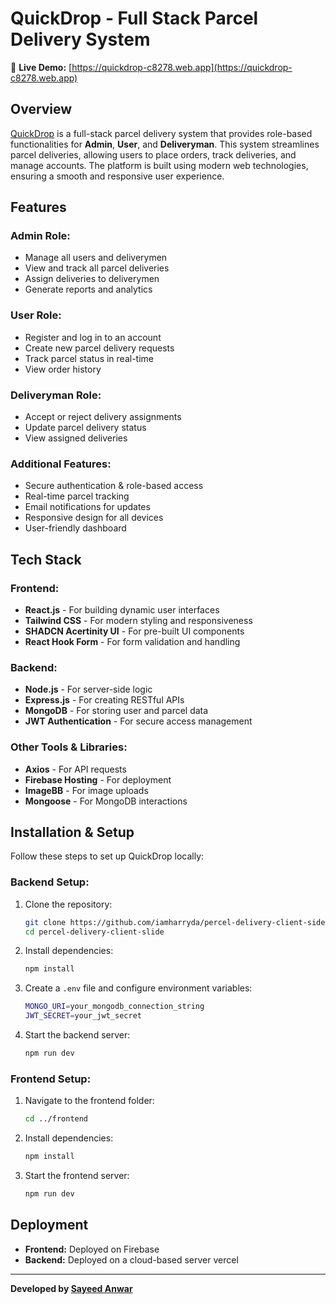 # QuickDrop - Full Stack Parcel Delivery System

🚀 **Live Demo:** [https://quickdrop-c8278.web.app](https://quickdrop-c8278.web.app)

## Overview

[QuickDrop](https://quickdrop-c8278.web.app/) is a full-stack parcel delivery system that provides role-based functionalities for **Admin**, **User**, and **Deliveryman**. This system streamlines parcel deliveries, allowing users to place orders, track deliveries, and manage accounts. The platform is built using modern web technologies, ensuring a smooth and responsive user experience.

## Features

### Admin Role:

- Manage all users and deliverymen
- View and track all parcel deliveries
- Assign deliveries to deliverymen
- Generate reports and analytics

### User Role:

- Register and log in to an account
- Create new parcel delivery requests
- Track parcel status in real-time
- View order history

### Deliveryman Role:

- Accept or reject delivery assignments
- Update parcel delivery status
- View assigned deliveries

### Additional Features:

- Secure authentication & role-based access
- Real-time parcel tracking
- Email notifications for updates
- Responsive design for all devices
- User-friendly dashboard

## Tech Stack

### Frontend:

- **React.js** - For building dynamic user interfaces
- **Tailwind CSS** - For modern styling and responsiveness
- **SHADCN Acertinity UI** - For pre-built UI components
- **React Hook Form** - For form validation and handling

### Backend:

- **Node.js** - For server-side logic
- **Express.js** - For creating RESTful APIs
- **MongoDB** - For storing user and parcel data
- **JWT Authentication** - For secure access management

### Other Tools & Libraries:

- **Axios** - For API requests
- **Firebase Hosting** - For deployment
- **ImageBB** - For image uploads
- **Mongoose** - For MongoDB interactions

## Installation & Setup

Follow these steps to set up QuickDrop locally:

### Backend Setup:

1. Clone the repository:
   ```sh
   git clone https://github.com/iamharryda/percel-delivery-client-side
   cd percel-delivery-client-slide
   ```
2. Install dependencies:
   ```sh
   npm install
   ```
3. Create a `.env` file and configure environment variables:
   ```sh
   MONGO_URI=your_mongodb_connection_string
   JWT_SECRET=your_jwt_secret
   ```
4. Start the backend server:
   ```sh
   npm run dev
   ```

### Frontend Setup:

1. Navigate to the frontend folder:
   ```sh
   cd ../frontend
   ```
2. Install dependencies:
   ```sh
   npm install
   ```
3. Start the frontend server:
   ```sh
   npm run dev
   ```

## Deployment

- **Frontend:** Deployed on Firebase
- **Backend:** Deployed on a cloud-based server vercel

---

**Developed by [Sayeed Anwar](https://github.com/iamharryda)**
